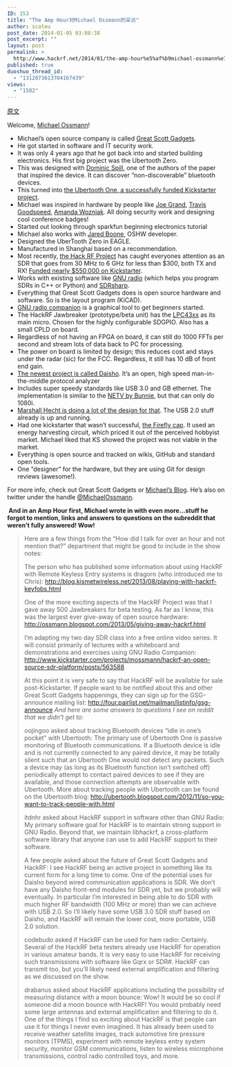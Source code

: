 ```yaml
---
ID: 153
title: "The Amp Hour对Michael Ossmann的采访"
author: scateu
post_date: 2014-01-05 03:08:38
post_excerpt: ""
layout: post
permalink: >
  http://www.hackrf.net/2014/01/the-amp-hour%e5%af%b9michael-ossmann%e7%9a%84%e9%87%87%e8%ae%bf/
published: true
duoshuo_thread_id:
  - "1312073613704167439"
views:
  - "1582"
---
```

<a href="http://www.theamphour.com/the-amp-hour-161-gifted-grimgribber-grokker/">原文 </a>

Welcome, <a href="http://twitter.com/michaelossmann" target="_blank">Michael Ossmann</a>!
<ul>
	<li>Michael’s open source company is called <a href="http://greatscottgadgets.com" target="_blank">Great Scott Gadgets</a>.</li>
	<li>He got started in software and IT security work.</li>
	<li>It was only 4 years ago that he got back into and started building electronics. His first big project was the Ubertooth Zero.</li>
	<li>This was designed with <a href="https://dominicspill.com/" target="_blank">Dominic Spill</a>, one of the authors of the paper that inspired the device. It can discover “non-discoverable” bluetooth devices.</li>
	<li>This turned into <a href="http://www.kickstarter.com/projects/mossmann/ubertooth-one-an-open-source-bluetooth-test-tool" target="_blank">the Ubertooth One, a successfully funded Kickstarter project</a>.</li>
	<li>Michael was inspired in hardware by people like <a href="http://www.grandideastudio.com/" target="_blank">J</a><a href="http://www.grandideastudio.com/" target="_blank">oe Grand</a>, <a href="http://travisgoodspeed.blogspot.com/" target="_blank">Travis Goodspeed</a>, <a href="http://makezine.com/2010/10/28/hardware-will-cut-you-presentation/" target="_blank">Amanda Wozniak</a>. All doing security work and designing cool conference badges!</li>
	<li>Started out looking through sparkfun beginning electronics tutorial</li>
	<li>Michael also works with <a href="http://www.sharebrained.com/" target="_blank">Jared Boone</a>, OSHW developer.</li>
	<li>Designed the UberTooth Zero in EAGLE.</li>
	<li>Manufactured in Shanghai based on a recommendation.</li>
	<li>Most recently, <a href="http://greatscottgadgets.com/hackrf/" target="_blank">the Hack RF Project</a> has caught everyones attention as an SDR that goes from 30 MHz to 6 GHz for less than $300, both TX and RX! <a href="http://www.kickstarter.com/projects/mossmann/hackrf-an-open-source-sdr-platform" target="_blank">Funded nearly $550,000 on Kickstarter</a>.</li>
	<li>Works with existing software like <a href="http://gnuradio.org/" target="_blank">GNU radio</a> (which helps you program SDRs in C++ or Python) and <a href="http://sdrsharp.com/" target="_blank">SDRsharp</a>.</li>
	<li>Everything that Great Scott Gadgets does is open source hardware and software. So is the layout program (KiCAD).</li>
	<li><a href="http://gnuradio.org/redmine/projects/gnuradio/wiki/GNURadioCompanion" target="_blank">GNU radio companion</a> is a graphical tool to get beginners started.</li>
	<li>The HackRF Jawbreaker (prototype/beta unit) has the <a href="http://www.nxp.com/products/microcontrollers/cortex_m4/series/LPC4300.html" target="_blank">LPC43xx</a> as its main micro. Chosen for the highly configurable SDGPIO. Also has a small CPLD on board.</li>
	<li>Regardless of not having an FPGA on board, it can still do 1000 FFTs per second and stream lots of data back to PC for processing.</li>
	<li>The power on board is limited by design; this reduces cost and stays under the radar (sic) for the FCC. Regardless, it still has 10 dB of front end gain.</li>
	<li><a href="http://dangerousprototypes.com/2013/07/02/daisho-software-multitool-for-phy-layer-monitoring/" target="_blank">The newest project is called </a><a href="http://dangerousprototypes.com/2013/07/02/daisho-software-multitool-for-phy-layer-monitoring/" target="_blank">Daisho</a>. It’s an open, high speed man-in-the-middle protocol analyzer</li>
	<li>Includes super speedy standards like USB 3.0 and GB ethernet. The implementation is similar to the <a href="http://www.bunniestudios.com/blog/?p=2133" target="_blank">NETV by Bunnie</a>, but that can only do 1080i.</li>
	<li><a href="http://ossmann.blogspot.com/2013/05/introducing-daisho.html" target="_blank">Marshall Hecht is doing a lot of the design for that</a>. The USB 2.0 stuff already is up and running.</li>
	<li>Had one kickstarter that wasn’t successful, <a href="http://www.kickstarter.com/projects/mossmann/firefly-cap" target="_blank">the </a><a href="http://www.kickstarter.com/projects/mossmann/firefly-cap" target="_blank">Firefly cap</a>. It used an energy harvesting circuit, which priced it out of the perceived hobbyist market. Michael liked that KS showed the project was not viable in the market.</li>
	<li>Everything is open source and tracked on wikis, GitHub and standard open tools.</li>
	<li>One “designer” for the hardware, but they are using Git for design reviews (awesome!).</li>
</ul>
For more info, check out Great Scott Gadgets or <a href="http://ossmann.blogspot.com" target="_blank">Michael’s Blog</a>. He’s also on twitter under the handle <a href="http://twitter.com/MichaelOssmann" target="_blank">@MichaelOssmann</a>.

<strong> And in an Amp Hour first, Michael wrote in with even more…stuff he forgot to mention, links and answers to questions on the subreddit that weren’t fully answered! Wow!</strong>
<blockquote>Here are a few things from the “How did I talk for over an hour and not
mention that?” department that might be good to include in the show
notes:

The person who has published some information about using HackRF with
Remote Keyless Entry systems is dragorn (who introduced me to Chris):
<a href="http://blog.kismetwireless.net/2013/08/playing-with-hackrf-keyfobs.html" target="_blank">http://blog.kismetwireless.net/2013/08/playing-with-hackrf-keyfobs.html</a>

One of the more exciting aspects of the HackRF Project was that I gave
away 500 Jawbreakers for beta testing. As far as I know, this was the
largest ever give-away of open source hardware:
<a href="http://ossmann.blogspot.com/2013/05/giving-away-hackrf.html" target="_blank">http://ossmann.blogspot.com/2013/05/giving-away-hackrf.html</a>

I’m adapting my two day SDR class into a free online video series. It
will consist primarily of lectures with a whiteboard and demonstrations
and exercises using GNU Radio Companion:
<a href="http://www.kickstarter.com/projects/mossmann/hackrf-an-open-source-sdr-platform/posts/563588" target="_blank">http://www.kickstarter.com/projects/mossmann/hackrf-an-open-source-sdr-platform/posts/563588</a>

At this point it is very safe to say that HackRF will be available for
sale post-Kickstarter. If people want to be notified about this and
other Great Scott Gadgets happenings, they can sign up for the
GSG-announce mailing list:
<a href="http://four.pairlist.net/mailman/listinfo/gsg-announce" target="_blank">http://four.pairlist.net/mailman/listinfo/gsg-announce</a>
<em>And here are some answers to questions I see on reddit that we didn’t</em>
<em> get to:</em>

oojingoo asked about tracking Bluetooth devices “idle in one’s pocket”
with Ubertooth: The primary use of Ubertooth One is passive monitoring
of Bluetooth communications. If a Bluetooth device is idle and is not
currently connected to any paired device, it may be totally silent such
that an Ubertooth One would not detect any packets. Such a device may
(as long as its Bluetooth function isn’t switched off) periodically
attempt to contact paired devices to see if they are available, and
those connection attempts are observable with Ubertooth. More about
tracking people with Ubertooth can be found on the Ubertooth blog:
<a href="http://ubertooth.blogspot.com/2012/11/so-you-want-to-track-people-with.html" target="_blank">http://ubertooth.blogspot.com/2012/11/so-you-want-to-track-people-with.html</a>

itdnhr asked about HackRF support in software other than GNU Radio: My
primary software goal for HackRF is to maintain strong support in GNU
Radio. Beyond that, we maintain libhackrf, a cross-platform software
library that anyone can use to add HackRF support to their software.

A few people asked about the future of Great Scott Gadgets and HackRF: I
see HackRF being an active project in something like its current form
for a long time to come. One of the potential uses for Daisho beyond
wired communication applications is SDR. We don’t have any Daisho
front-end modules for SDR yet, but we probably will eventually. In
particular I’m interested in being able to do SDR with much higher RF
bandwidth (100 MHz or more) than we can achieve with USB 2.0. So I’ll
likely have some USB 3.0 SDR stuff based on Daisho, and HackRF will
remain the lower cost, more portable, USB 2.0 solution.

codebudo asked if HackRF can be used for ham radio: Certainly. Several
of the HackRF beta testers already use HackRF for operation in various
amateur bands. It is very easy to use HackRF for receiving such
transmissions with software like Gqrx or SDR#. HackRF can transmit too,
but you’ll likely need external amplification and filtering as we
discussed on the show.

drabanus asked about HackRF applications including the possibility of
measuring distance with a moon bounce: Wow! It would be so cool if
someone did a moon bounce with HackRF! You would probably need some
large antennas and external amplification and filtering to do it. One
of the things I find so exciting about HackRF is that people can use it
for things I never even imagined. It has already been used to receive
weather satellite images, track automotive tire pressure monitors
(TPMS), experiment with remote keyless entry system security, monitor
GSM communications, listen to wireless microphone transmissions, control
radio controlled toys, and more.</blockquote>
